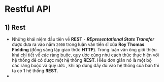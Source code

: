 # Restful API
## **1) Rest**
- Những khái niệm đầu tiên về **REST** - ***REpresentational State Transfer*** được đưa ra vào năm `2000` trong luận văn tiến sĩ của **Roy Thomas Fielding** (đồng sáng lập giao thức **HTTP**). Trong luận văn ông giới thiệu khá chi tiết về các ràng buộc, quy ước cũng như cách thức thực hiện với hệ thống để có được một hệ thống **REST**. Hiểu đơn giản nó là một bộ các ràng buộc và quy ước , khi áp dụng đầy đủ vào hệ thống của bạn thì ta có 1 hệ thống **REST**.
- 